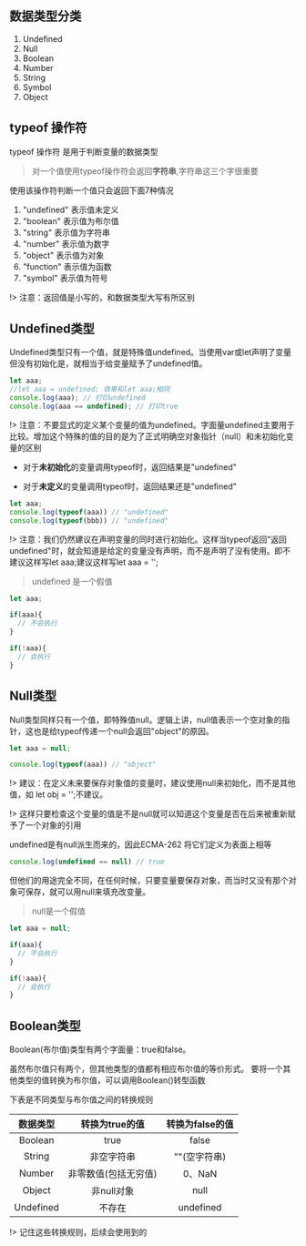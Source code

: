 <!-- 数据类型 -->

## 数据类型分类
1. Undefined
2. Null
3. Boolean
4. Number
5. String
6. Symbol
7. Object

## typeof 操作符
typeof 操作符 是用于判断变量的数据类型
> 对一个值使用typeof操作符会返回**字符串**,字符串这三个字很重要

使用该操作符判断一个值只会返回下面7种情况
1. "undefined" 表示值未定义
2. "boolean"   表示值为布尔值
3. "string"    表示值为字符串
4. "number"    表示值为数字
5. "object"    表示值为对象
6. "function"  表示值为函数
7. "symbol"    表示值为符号

!> 注意：返回值是小写的，和数据类型大写有所区别

## Undefined类型
Undefined类型只有一个值，就是特殊值undefined。当使用var或let声明了变量但没有初始化是，就相当于给变量赋予了undefined值。
```js
let aaa;
//let aaa = undefined; 效果和let aaa;相同
console.log(aaa); // 打印undefined
console.log(aaa == undefined); // 打印true
```
!> 注意：不要显式的定义某个变量的值为undefined。字面量undefined主要用于比较。增加这个特殊的值的目的是为了正式明确空对象指针（null）和未初始化变量的区别


- 对于**未初始化**的变量调用typeof时，返回结果是"undefined"

- 对于**未定义**的变量调用typeof时，返回结果还是"undefined"

```js
let aaa;
console.log(typeof(aaa)) // "undefined"
console.log(typeof(bbb)) // "undefined"
```

!> 注意：我们仍然建议在声明变量的同时进行初始化。这样当typeof返回"返回undefined"时，就会知道是给定的变量没有声明，而不是声明了没有使用。即不建议这样写let aaa;建议这样写let aaa = '';

> undefined 是一个假值
```js
let aaa;

if(aaa){
  // 不会执行
}

if(!aaa){
  // 会执行
}

```

## Null类型

Null类型同样只有一个值，即特殊值null。逻辑上讲，null值表示一个空对象的指针，这也是给typeof传递一个null会返回"object"的原因。
```js
let aaa = null;

console.log(typeof(aaa)) // "object"
```

!> 建议：在定义未来要保存对象值的变量时，建议使用null来初始化，而不是其他值，如 let obj = '';不建议。

!> 这样只要检查这个变量的值是不是null就可以知道这个变量是否在后来被重新赋予了一个对象的引用

undefined是有null派生而来的，因此ECMA-262 将它们定义为表面上相等
```js
console.log(undefined == null) // true
```

但他们的用途完全不同，在任何时候，只要变量要保存对象，而当时又没有那个对象可保存，就可以用null来填充改变量。

> null是一个假值
```js
let aaa = null;

if(aaa){
  // 不会执行
}

if(!aaa){
  // 会执行
}
```

## Boolean类型
Boolean(布尔值)类型有两个字面量：true和false。

虽然布尔值只有两个，但其他类型的值都有相应布尔值的等价形式。
要将一个其他类型的值转换为布尔值，可以调用Boolean()转型函数

下表是不同类型与布尔值之间的转换规则

| 数据类型 | 转换为true的值 | 转换为false的值 |
| :----:  | :----: | :----: |
| Boolean | true | false |
| String | 非空字符串 | ""(空字符串) |
| Number | 非零数值(包括无穷值) | 0、NaN |
| Object | 非null对象 | null |
| Undefined | 不存在 | undefined |

!> 记住这些转换规则，后续会使用到的